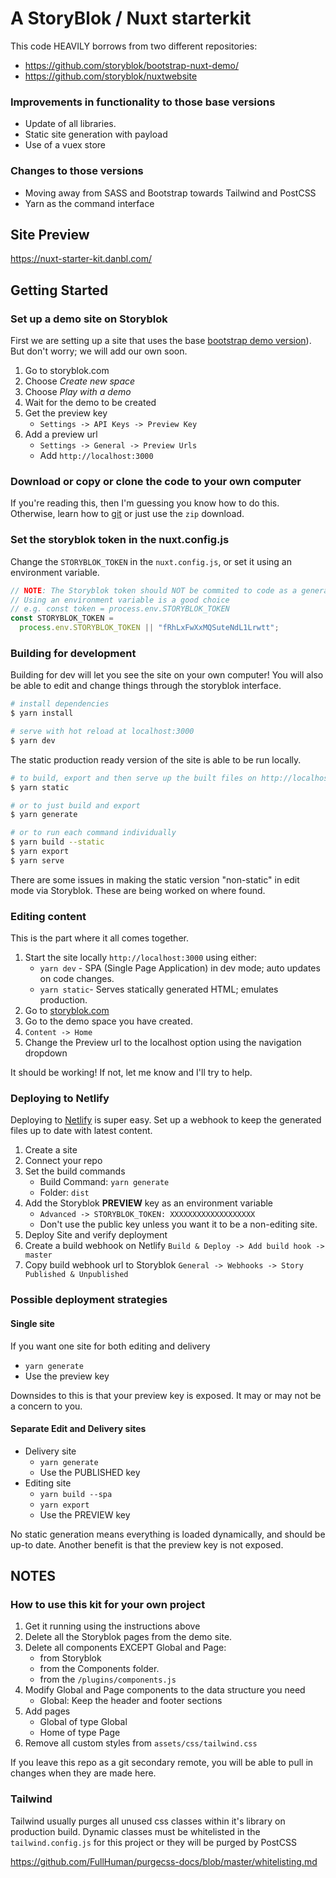 # A StoryBlok / Nuxt starterkit

This code HEAVILY borrows from two different repositories: 
- https://github.com/storyblok/bootstrap-nuxt-demo/
- https://github.com/storyblok/nuxtwebsite 

### Improvements in functionality to those base versions
- Update of all libraries. 
- Static site generation with payload
- Use of a vuex store

### Changes to those versions
- Moving away from SASS and Bootstrap towards Tailwind and PostCSS
- Yarn as the command interface

## Site Preview
https://nuxt-starter-kit.danbl.com/

## Getting Started

### Set up a demo site on Storyblok
First we are setting up a site that uses the base [bootstrap demo version](https://github.com/storyblok/bootstrap-nuxt-demo/)).
But don't worry; we will add our own soon.

1. Go to storyblok.com 
1. Choose _Create new space_
1. Choose _Play with a demo_ 
1. Wait for the demo to be created
1. Get the preview key 
    - `Settings -> API Keys -> Preview Key`
1. Add a preview url 
    - `Settings -> General -> Preview Urls`
    - Add `http://localhost:3000`

### Download or copy or clone the code to your own computer

If you're reading this, then I'm guessing you know how to do this.
Otherwise, learn how to [git](https://git-scm.com/) or just use the `zip` download. 

### Set the storyblok token in the nuxt.config.js

Change the `STORYBLOK_TOKEN` in the `nuxt.config.js`, or set it using an environment variable. 
```js
// NOTE: The Storyblok token should NOT be commited to code as a general rule. 
// Using an environment variable is a good choice
// e.g. const token = process.env.STORYBLOK_TOKEN
const STORYBLOK_TOKEN =
  process.env.STORYBLOK_TOKEN || "fRhLxFwXxMQSuteNdL1Lrwtt";
```

### Building for development

Building for dev will let you see the site on your own computer! 
You will also be able to edit and change things through the storyblok interface.

``` bash
# install dependencies
$ yarn install 

# serve with hot reload at localhost:3000
$ yarn dev

```

The static production ready version of the site is able to be run locally.

``` bash
# to build, export and then serve up the built files on http://localhost:3000
$ yarn static

# or to just build and export
$ yarn generate

# or to run each command individually 
$ yarn build --static
$ yarn export
$ yarn serve
```

There are some issues in making the static version "non-static" in edit mode via Storyblok.
These are being worked on where found. 


### Editing content
This is the part where it all comes together. 
1. Start the site locally `http://localhost:3000` using either:
    - `yarn dev` - SPA (Single Page Application) in dev mode; auto updates on code changes.
    - `yarn static`- Serves statically generated HTML; emulates production. 
1. Go to [storyblok.com](https://www.storyblok.com/)
1. Go to the demo space you have created. 
1. `Content -> Home`
1. Change the Preview url to the localhost option using the navigation dropdown

It should be working! If not, let me know and I'll try to help. 

### Deploying to Netlify
Deploying to [Netlify](https://www.netlify.com/) is super easy. 
Set up a webhook to keep the generated files up to date with latest content. 

1. Create a site
1. Connect your repo
1. Set the build commands 
    - Build Command: `yarn generate`
    - Folder: `dist`
1. Add the Storyblok __PREVIEW__ key as an environment variable    
    - `Advanced -> STORYBLOK_TOKEN: XXXXXXXXXXXXXXXXXXX`
    - Don't use the public key unless you want it to be a non-editing site. 
1. Deploy Site and verify deployment
1. Create a build webhook on Netlify `Build & Deploy -> Add build hook -> master`
1. Copy build webhook url to Storyblok `General -> Webhooks -> Story Published & Unpublished` 

### Possible deployment strategies

#### Single site
If you want one site for both editing and delivery
- `yarn generate`
- Use the preview key

Downsides to this is that your preview key is exposed. It may or may not be a concern to you. 

#### Separate Edit and Delivery sites
- Delivery site
    - `yarn generate`
    - Use the PUBLISHED key
- Editing site
    - `yarn build --spa`
    - `yarn export`
    - Use the PREVIEW key

No static generation means everything is loaded dynamically, and should be up-to date. 
Another benefit is that the preview key is not exposed.



## NOTES 

### How to use this kit for your own project

1. Get it running using the instructions above
1. Delete all the Storyblok pages from the demo site.    
1. Delete all components EXCEPT Global and Page:
    - from Storyblok
    - from the  Components folder.
    - from the `/plugins/components.js`
1. Modify Global and Page components to the data structure you need
    - Global: Keep the header and footer sections
1. Add pages
    - Global of type Global
    - Home of type Page
1. Remove all custom styles from `assets/css/tailwind.css`

If you leave this repo as a git secondary remote, you will be able to pull in changes when they are made here.

### Tailwind
Tailwind usually purges all unused css classes within it's library on production build.
Dynamic classes must be whitelisted in the `tailwind.config.js` for this project or they will be purged by PostCSS

 https://github.com/FullHuman/purgecss-docs/blob/master/whitelisting.md

